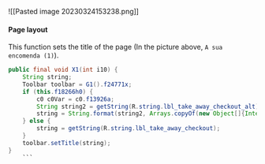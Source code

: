 ![[Pasted image 20230324153238.png]]


#### Page layout
This function sets the title of the page (In the picture above, `A sua encomenda (1)`).

```java
public final void X1(int i10) {  
    String string;  
    Toolbar toolbar = G1().f24771x;  
    if (this.f18266h0) {  
        c0 c0Var = c0.f13926a;  
        String string2 = getString(R.string.lbl_take_away_checkout_alt);  
        string = String.format(string2, Arrays.copyOf(new Object[]{Integer.valueOf(i10)}, 1));  
    } else {  
        string = getString(R.string.lbl_take_away_checkout);  
    }  
    toolbar.setTitle(string);  
}
    ```
